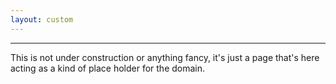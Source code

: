 ```yaml
---
layout: custom
---
```


* * *

This is not under construction or anything fancy, it's just a page that's here acting as a kind of place holder for the domain.
